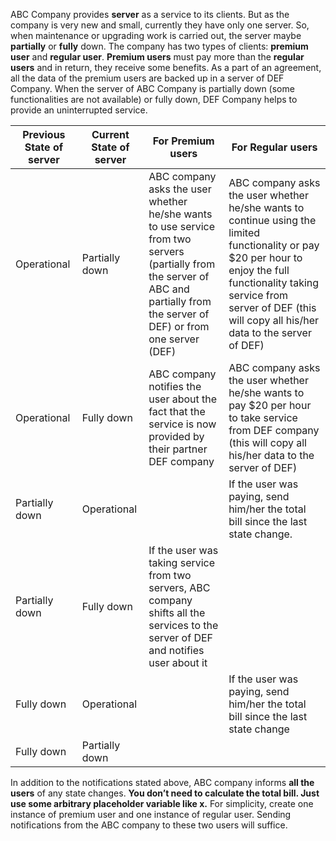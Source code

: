 ABC Company provides **server** as a service to its clients. But as the company is very new and small,
currently they have only one server. So, when maintenance or upgrading work is carried out, the
server maybe **partially** or **fully** down. The company has two types of clients: **premium user** and
**regular user**. **Premium users** must pay more than the **regular users** and in return, they receive
some benefits. As a part of an agreement, all the data of the premium users are backed up in a
server of DEF Company. When the server of ABC Company is partially down (some functionalities
are not available) or fully down, DEF Company helps to provide an uninterrupted service.

|Previous State of server|Current State of server|For Premium users|For Regular users|
|-|-|-|-|
|Operational|Partially down| ABC company asks the user whether he/she wants to use service from two servers (partially from the server of ABC and partially from the server of DEF) or from one server (DEF) |ABC company asks the user whether he/she wants to continue using the limited functionality or pay $20 per hour to enjoy the full functionality taking service from server of DEF (this will copy all his/her data to the server of DEF)|
|Operational|Fully down|ABC company notifies the user about the fact that the service is now provided by their partner DEF company|ABC company asks the user whether he/she wants to pay $20 per hour to take service from DEF company (this will copy all his/her data to the server of DEF)|
|Partially down|Operational| |If the user was paying, send him/her the total bill since the last state change. |
|Partially down|Fully down|If the user was taking service from two servers, ABC company shifts all the services to the server of DEF and notifies user about it | |
|Fully down|Operational| |If the user was paying, send him/her the total bill since the last state change|
|Fully down|Partially down| | |


In addition to the notifications stated above, ABC company informs **all the users** of any state
changes. 
**You don’t need to calculate the total bill. Just use some arbitrary placeholder variable like x.**
For simplicity, create one instance of premium user and one instance of regular user. Sending
notifications from the ABC company to these two users will suffice.
